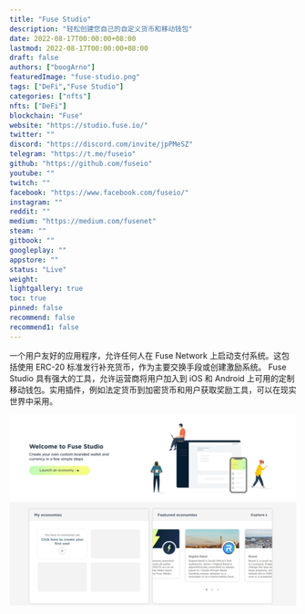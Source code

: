 ```yaml
---
title: "Fuse Studio"
description: "轻松创建您自己的自定义货币和移动钱包"
date: 2022-08-17T00:00:00+08:00
lastmod: 2022-08-17T00:00:00+08:00
draft: false
authors: ["boogArno"]
featuredImage: "fuse-studio.png"
tags: ["DeFi","Fuse Studio"]
categories: ["nfts"]
nfts: ["DeFi"]
blockchain: "Fuse"
website: "https://studio.fuse.io/"
twitter: ""
discord: "https://discord.com/invite/jpPMeSZ"
telegram: "https://t.me/fuseio"
github: "https://github.com/fuseio"
youtube: ""
twitch: ""
facebook: "https://www.facebook.com/fuseio/"
instagram: ""
reddit: ""
medium: "https://medium.com/fusenet"
steam: ""
gitbook: ""
googleplay: ""
appstore: ""
status: "Live"
weight: 
lightgallery: true
toc: true
pinned: false
recommend: false
recommend1: false
---
```

<p>一个用户友好的应用程序，允许任何人在 Fuse Network 上启动支付系统。这包括使用 ERC-20 标准发行补充货币，作为主要交换手段或创建激励系统。 Fuse Studio 具有强大的工具，允许运营商将用户加入到 iOS 和 Android 上可用的定制移动钱包。实用插件，例如法定货币到加密货币和用户获取奖励工具，可以在现实世界中采用。</p>

![fusestudio-dapp-defi-fuse-image1_db375914b6b5cd627d5bc2d529518ff6](fusestudio-dapp-defi-fuse-image1_db375914b6b5cd627d5bc2d529518ff6.png)
